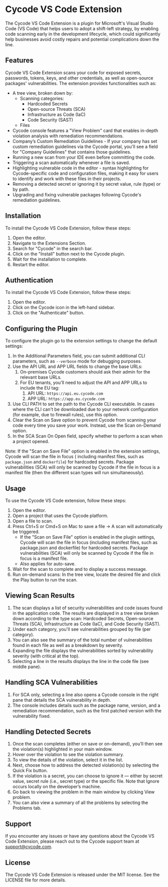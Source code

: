 # Cycode VS Code Extension

The Cycode VS Code Extension is a plugin for Microsoft's Visual Studio Code (VS Code) that helps users to adopt a
shift-left strategy, by enabling code scanning early in the development lifecycle, which could significantly help
businesses avoid costly repairs and potential complications down the line.

## Features

Cycode VS Code Extension scans your code for exposed secrets, passwords, tokens, keys, and other credentials, as well as
open-source packages' vulnerabilities. The extension provides functionalities such as:

- A tree view, broken down by:
    - Scanning categories: 
      - Hardcoded Secrets
      - Open-source Threats (SCA)
      - Infrastructure as Code (IaC)
      - Code Security (SAST)
    - Files
- Cycode console features a "View Problem" card that enables in-depth violation analysis with remediation
  recommendations.
- Company’s Custom Remediation Guidelines - If your company has set custom remediation guidelines via the Cycode portal, you'll see a field for "Company Guidelines" that contains those guidelines.
- Running a new scan from your IDE even before committing the code.
- Triggering a scan automatically whenever a file is saved.
- Highlighting vulnerable code in the editor - syntax highlighting for Cycode-specific code and configuration files,
  making it easy for users to identify and work with these files in their projects.
- Removing a detected secret or ignoring it by secret value, rule (type) or by path.
- Upgrading and fixing vulnerable packages following Cycode's remediation guidelines.

## Installation

To install the Cycode VS Code Extension, follow these steps:

1. Open the editor.
2. Navigate to the Extensions Section.
3. Search for "Cycode" in the search bar.
4. Click on the "Install" button next to the Cycode plugin.
5. Wait for the installation to complete.
6. Restart the editor.

## Authentication

To install the Cycode VS Code Extension, follow these steps:

1. Open the editor.
2. Click on the Cycode icon in the left-hand sidebar.
3. Click on the "Authenticate" button.

## Configuring the Plugin

To configure the plugin go to the extension settings to change the default settings:

1. In the Additional Parameters field, you can submit additional CLI parameters, such as `--verbose` mode for debugging
   purposes.
2. Use the API URL and APP URL fields to change the base URLs:
    1. On-premises Cycode customers should ask their admin for the relevant base URLs.
    2. For EU tenants, you'll need to adjust the API and APP URLs to include the EU tag:
        1. API URL: `https://api.eu.cycode.com`
        2. APP URL: `https://app.eu.cycode.com`
3. Use CLI PATH to set the path to the Cycode CLI executable. In cases where the CLI can't be downloaded due to your
   network configuration (for example, due to firewall rules), use this option.
4. Clear the Scan on Save option to prevent Cycode from scanning your code every time you save your work. Instead, use
   the Scan on-Demand option.
5. In the SCA Scan On Open field, specify whether to perform a scan when a project opened.

Note: If the "Scan on Save File" option is enabled in the extension settings, Cycode will scan the file in focus (
including manifest files, such as `package.json` and `dockerfile`) for hardcoded secrets. Package vulnerabilities (SCA)
will only be scanned by Cycode if the file in focus is a manifest file (then the different scan types will run
simultaneously).

## Usage

To use the Cycode VS Code extension, follow these steps:

1. Open the editor.
2. Open a project that uses the Cycode platform.
3. Open a file to scan.
4. Press Ctrl+S or Cmd+S on Mac to save a file → A scan will automatically be triggered.
    - If the "Scan on Save File" option is enabled in the plugin settings, Cycode will scan the file in focus (including
      manifest files, such as package.json and dockerfile) for hardcoded secrets. Package vulnerabilities (SCA) will
      only be scanned by Cycode if the file in focus is a manifest file.
    - Also applies for auto-save.
5. Wait for the scan to complete and to display a success message.
6. Run on-demand scans: In the tree view, locate the desired file and click the Play button to run the scan.

## Viewing Scan Results

1. The scan displays a list of security vulnerabilities and code issues found in the application code. The results are
   displayed in a tree view broken down according to the type scan: Hardcoded Secrets, Open-source Threats (SCA),
   Infrastructure as Code (IaC), and Code Security (SAST).
2. Under each category, you'll see vulnerabilities grouped by file (per category).
3. You can also see the summary of the total number of vulnerabilities found in each file as well as a breakdown by
   severity.
4. Expanding the file displays the vulnerabilities sorted by vulnerability severity (with critical at the top).
5. Selecting a line in the results displays the line in the code file (see middle pane).

## Handling SCA Vulnerabilities

1. For SCA only, selecting a line also opens a Cycode console in the right pane that details the SCA vulnerability in
   depth.
2. The console includes details such as the package name, version, and a remediation recommendation, such as the first
   patched version with the vulnerability fixed.

## Handling Detected Secrets

1. Once the scan completes (either on save or on-demand), you’ll then see the violation(s) highlighted in your main
   window.
2. Hover over the violation to see the violation summary.
3. To view the details of the violation, select it in the list.
4. Next, choose how to address the detected violation(s) by selecting the Quick Fix button.
5. If the violation is a secret, you can choose to ignore it — either by secret value, secret rule (i.e., secret type) or
   the specific file. Note that Ignore occurs locally on the developer’s machine.
6. Go back to viewing the problem in the main window by clicking View problem.
7. You can also view a summary of all the problems by selecting the Problems tab.

## Support

If you encounter any issues or have any questions about the Cycode VS Code Extension, please reach out to the Cycode
support team at support@cycode.com.

## License

The Cycode VS Code Extension is released under the MIT license. See the LICENSE file for more details.
